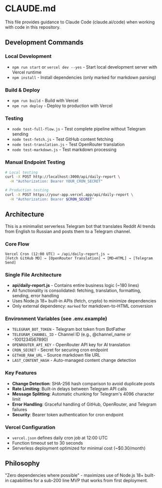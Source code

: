 # CLAUDE.md

This file provides guidance to Claude Code (claude.ai/code) when working with code in this repository.

## Development Commands

### Local Development
- `npm run start` or `vercel dev --yes` - Start local development server with Vercel runtime
- `npm install` - Install dependencies (only marked for markdown parsing)

### Build & Deploy
- `npm run build` - Build with Vercel
- `npm run deploy` - Deploy to production with Vercel

### Testing
- `node test-full-flow.js` - Test complete pipeline without Telegram sending
- `node test-fetch.js` - Test GitHub content fetching
- `node test-translation.js` - Test OpenRouter translation
- `node test-markdown.js` - Test markdown processing

### Manual Endpoint Testing
```bash
# Local testing
curl -X POST http://localhost:3000/api/daily-report \
  -H "Authorization: Bearer YOUR_CRON_SECRET"

# Production testing  
curl -X POST https://your-app.vercel.app/api/daily-report \
  -H "Authorization: Bearer $CRON_SECRET"
```

## Architecture

This is a minimalist serverless Telegram bot that translates Reddit AI trends from English to Russian and posts them to a Telegram channel.

### Core Flow
```
Vercel Cron (12:00 UTC) → /api/daily-report.js → 
[Fetch GitHub MD] → [OpenRouter Translation] → [MD→HTML] → [Telegram Send]
```

### Single File Architecture
- **api/daily-report.js** - Contains entire business logic (~180 lines)
- All functionality is consolidated: fetching, translation, formatting, sending, error handling
- Uses Node.js 18+ built-in APIs (fetch, crypto) to minimize dependencies
- Only external dependency: `marked` for markdown-to-HTML conversion

### Environment Variables (see .env.example)
- `TELEGRAM_BOT_TOKEN` - Telegram bot token from BotFather
- `TELEGRAM_CHANNEL_ID` - Channel ID (e.g., @channel_name or -1001234567890)
- `OPENROUTER_API_KEY` - OpenRouter API key for AI translation
- `CRON_SECRET` - Secret for securing cron endpoint
- `GITHUB_RAW_URL` - Source markdown file URL
- `LAST_CONTENT_HASH` - Auto-managed content change detection

### Key Features
- **Change Detection**: SHA-256 hash comparison to avoid duplicate posts
- **Rate Limiting**: Built-in delays between Telegram API calls
- **Message Splitting**: Automatic chunking for Telegram's 4096 character limit
- **Error Handling**: Graceful handling of GitHub, OpenRouter, and Telegram failures
- **Security**: Bearer token authentication for cron endpoint

### Vercel Configuration
- `vercel.json` defines daily cron job at 12:00 UTC
- Function timeout set to 30 seconds
- Serverless deployment optimized for minimal cost (~$0.30/month)

## Philosophy

"Zero dependencies where possible" - maximizes use of Node.js 18+ built-in capabilities for a sub-200 line MVP that works from first deployment.